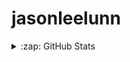 # jasonleelunn


<details>
  <summary>:zap: GitHub Stats</summary>

  <img align="left" alt="jasonleelunn's GitHub Stats" src="https://github-readme-stats.jasonleelunn.vercel.app/api?username=jasonleelunn&show_icons=true&hide_border=true" />

</details>
